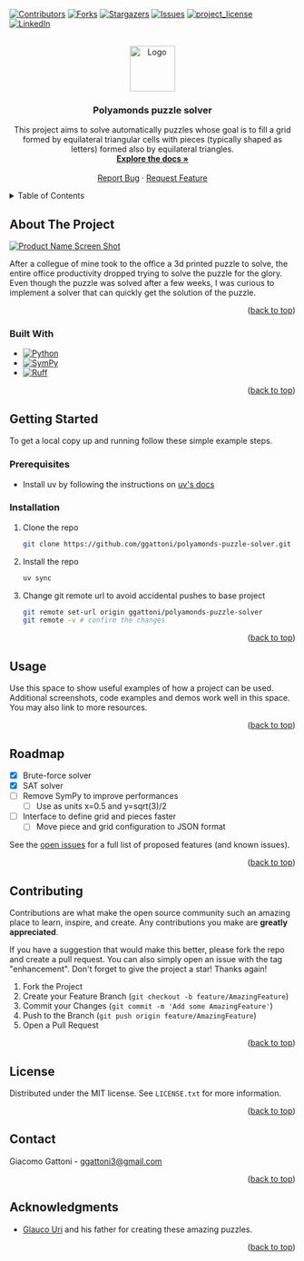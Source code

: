 <!-- Improved compatibility of back to top link: See: https://github.com/othneildrew/Best-README-Template/pull/73 -->
<a id="readme-top"></a>
<!--
*** Thanks for checking out the Best-README-Template. If you have a suggestion
*** that would make this better, please fork the repo and create a pull request
*** or simply open an issue with the tag "enhancement".
*** Don't forget to give the project a star!
*** Thanks again! Now go create something AMAZING! :D
-->



<!-- PROJECT SHIELDS -->
<!--
*** I'm using markdown "reference style" links for readability.
*** Reference links are enclosed in brackets [ ] instead of parentheses ( ).
*** See the bottom of this document for the declaration of the reference variables
*** for contributors-url, forks-url, etc. This is an optional, concise syntax you may use.
*** https://www.markdownguide.org/basic-syntax/#reference-style-links
-->
[![Contributors][contributors-shield]][contributors-url]
[![Forks][forks-shield]][forks-url]
[![Stargazers][stars-shield]][stars-url]
[![Issues][issues-shield]][issues-url]
[![project_license][license-shield]][license-url]
[![LinkedIn][linkedin-shield]][linkedin-url]



<!-- PROJECT LOGO -->
<br />
<div align="center">
  <a href="https://github.com/ggattoni/polyamonds-puzzle-solver">
    <img src="images/logo.png" alt="Logo" width="80" height="80">
  </a>

<h3 align="center">Polyamonds puzzle solver</h3>

  <p align="center">
    This project aims to solve automatically puzzles whose goal is to fill a grid formed by equilateral triangular cells with pieces (typically shaped as letters) formed also by equilateral triangles.
    <br />
    <a href="https://github.com/ggattoni/polyamonds-puzzle-solver"><strong>Explore the docs »</strong></a>
    <br />
    <br />
    <!-- <a href="https://github.com/ggattoni/polyamonds-puzzle-solver">View Demo</a>
    &middot; -->
    <a href="https://github.com/ggattoni/polyamonds-puzzle-solver/issues/new?labels=bug&template=bug-report---.md">Report Bug</a>
    &middot;
    <a href="https://github.com/ggattoni/polyamonds-puzzle-solver/issues/new?labels=enhancement&template=feature-request---.md">Request Feature</a>
  </p>
</div>



<!-- TABLE OF CONTENTS -->
<details>
  <summary>Table of Contents</summary>
  <ol>
    <li>
      <a href="#about-the-project">About The Project</a>
      <ul>
        <li><a href="#built-with">Built With</a></li>
      </ul>
    </li>
    <li>
      <a href="#getting-started">Getting Started</a>
      <ul>
        <li><a href="#prerequisites">Prerequisites</a></li>
        <li><a href="#installation">Installation</a></li>
      </ul>
    </li>
    <li><a href="#usage">Usage</a></li>
    <li><a href="#roadmap">Roadmap</a></li>
    <li><a href="#contributing">Contributing</a></li>
    <li><a href="#license">License</a></li>
    <li><a href="#contact">Contact</a></li>
    <li><a href="#acknowledgments">Acknowledgments</a></li>
  </ol>
</details>

<!-- ABOUT THE PROJECT -->
## About The Project

[![Product Name Screen Shot][product-screenshot]](https://example.com)

After a collegue of mine took to the office a 3d printed puzzle to solve, the entire office productivity dropped trying to solve the puzzle for the glory. Even though the puzzle was solved after a few weeks, I was curious to implement a solver that can quickly get the solution of the puzzle.

<p align="right">(<a href="#readme-top">back to top</a>)</p>

### Built With


* [![Python][Python]][Python-url]
* [![SymPy][SymPy]][SymPy-url]
* [![Ruff][Ruff]][Ruff-url]

<p align="right">(<a href="#readme-top">back to top</a>)</p>



<!-- GETTING STARTED -->
## Getting Started

To get a local copy up and running follow these simple example steps.

### Prerequisites

* Install uv by following the instructions on [uv's docs](https://docs.astral.sh/uv/getting-started/installation/)

### Installation

1. Clone the repo
   ```sh
   git clone https://github.com/ggattoni/polyamonds-puzzle-solver.git
   ```
2. Install the repo
   ```sh
   uv sync
   ```
3. Change git remote url to avoid accidental pushes to base project
   ```sh
   git remote set-url origin ggattoni/polyamonds-puzzle-solver
   git remote -v # confirm the changes
   ```

<p align="right">(<a href="#readme-top">back to top</a>)</p>



<!-- USAGE EXAMPLES -->
## Usage

Use this space to show useful examples of how a project can be used. Additional screenshots, code examples and demos work well in this space. You may also link to more resources.

<!-- _For more examples, please refer to the [Documentation](https://example.com)_ -->

<p align="right">(<a href="#readme-top">back to top</a>)</p>



<!-- ROADMAP -->
## Roadmap

- [x] Brute-force solver
- [x] SAT solver
- [ ] Remove SymPy to improve performances
  - [ ] Use as units x=0.5 and y=sqrt(3)/2
- [ ] Interface to define grid and pieces faster
  - [ ] Move piece and grid configuration to JSON format

See the [open issues](https://github.com/ggattoni/polyamonds-puzzle-solver/issues) for a full list of proposed features (and known issues).

<p align="right">(<a href="#readme-top">back to top</a>)</p>



<!-- CONTRIBUTING -->
## Contributing

Contributions are what make the open source community such an amazing place to learn, inspire, and create. Any contributions you make are **greatly appreciated**.

If you have a suggestion that would make this better, please fork the repo and create a pull request. You can also simply open an issue with the tag "enhancement".
Don't forget to give the project a star! Thanks again!

1. Fork the Project
2. Create your Feature Branch (`git checkout -b feature/AmazingFeature`)
3. Commit your Changes (`git commit -m 'Add some AmazingFeature'`)
4. Push to the Branch (`git push origin feature/AmazingFeature`)
5. Open a Pull Request

<p align="right">(<a href="#readme-top">back to top</a>)</p>

<!-- ### Top contributors:

<a href="https://github.com/ggattoni/polyamonds-puzzle-solver/graphs/contributors">
  <img src="https://contrib.rocks/image?repo=ggattoni/polyamonds-puzzle-solver" alt="contrib.rocks image" />
</a> -->



<!-- LICENSE -->
## License

Distributed under the MIT license. See `LICENSE.txt` for more information.

<p align="right">(<a href="#readme-top">back to top</a>)</p>



<!-- CONTACT -->
## Contact

Giacomo Gattoni - ggattoni3@gmail.com

<!-- Project Link: [https://github.com/ggattoni/polyamonds-puzzle-solver](https://github.com/ggattoni/polyamonds-puzzle-solver) -->

<p align="right">(<a href="#readme-top">back to top</a>)</p>



<!-- ACKNOWLEDGMENTS -->
## Acknowledgments

* [Glauco Uri](https://github.com/glaucouri) and his father for creating these amazing puzzles.

<p align="right">(<a href="#readme-top">back to top</a>)</p>



<!-- MARKDOWN LINKS & IMAGES -->
<!-- https://www.markdownguide.org/basic-syntax/#reference-style-links -->
[contributors-shield]: https://img.shields.io/github/contributors/ggattoni/polyamonds-puzzle-solver.svg?style=for-the-badge
[contributors-url]: https://github.com/ggattoni/polyamonds-puzzle-solver/graphs/contributors
[forks-shield]: https://img.shields.io/github/forks/ggattoni/polyamonds-puzzle-solver.svg?style=for-the-badge
[forks-url]: https://github.com/ggattoni/polyamonds-puzzle-solver/network/members
[stars-shield]: https://img.shields.io/github/stars/ggattoni/polyamonds-puzzle-solver.svg?style=for-the-badge
[stars-url]: https://github.com/ggattoni/polyamonds-puzzle-solver/stargazers
[issues-shield]: https://img.shields.io/github/issues/ggattoni/polyamonds-puzzle-solver.svg?style=for-the-badge
[issues-url]: https://github.com/ggattoni/polyamonds-puzzle-solver/issues
[license-shield]: https://img.shields.io/github/license/ggattoni/polyamonds-puzzle-solver.svg?style=for-the-badge
[license-url]: https://github.com/ggattoni/polyamonds-puzzle-solver/blob/master/LICENSE.txt
[linkedin-shield]: https://img.shields.io/badge/-LinkedIn-black.svg?style=for-the-badge&logo=linkedin&colorB=555
[linkedin-url]: https://linkedin.com/in/giacomo-gattoni
[product-screenshot]: images/screenshot.png
[Python]: https://img.shields.io/badge/python-3776AB?style=for-the-badge&logo=python&logoColor=white
[Python-url]: https://www.python.org/
[SymPy]: https://img.shields.io/badge/sympy-3B5526?style=for-the-badge&logo=sympy&logoColor=white
[SymPy-url]: https://www.sympy.org/
[Ruff]: https://img.shields.io/badge/ruff-D7FF64?style=for-the-badge&logo=ruff&logoColor=black
[Ruff-url]: https://docs.astral.sh/ruff/